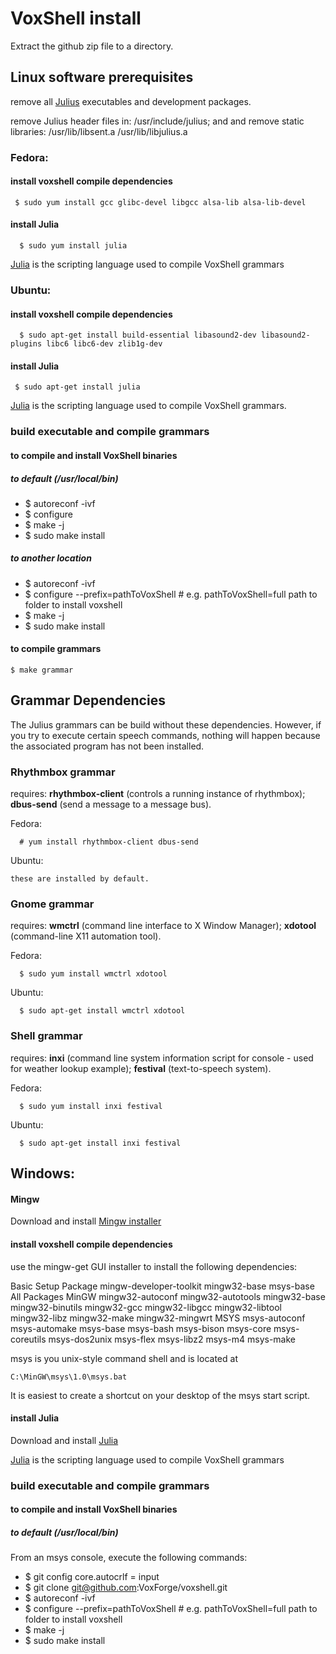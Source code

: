 # VoxShell install

Extract the github zip file to a directory.

## Linux software prerequisites

  remove all [Julius](http://julius.osdn.jp/en_index.php) executables and development packages.

  remove Julius header files in: /usr/include/julius; and
  and remove static libraries:
    /usr/lib/libsent.a
    /usr/lib/libjulius.a

###  Fedora:

#### install voxshell compile dependencies

     $ sudo yum install gcc glibc-devel libgcc alsa-lib alsa-lib-devel

#### install Julia

      $ sudo yum install julia

  [Julia](http://julialang.org/) is the scripting language used to compile VoxShell grammars

### Ubuntu:

#### install voxshell compile dependencies

      $ sudo apt-get install build-essential libasound2-dev libasound2-plugins libc6 libc6-dev zlib1g-dev 

#### install Julia

     $ sudo apt-get install julia

  [Julia](http://julialang.org/) is the scripting language used to compile VoxShell grammars.


### build executable and compile grammars

#### to compile and install VoxShell binaries
##### to default (/usr/local/bin)

  * $ autoreconf -ivf
  * $ configure
  * $ make -j
  * $ sudo make install

##### to another location

  * $ autoreconf -ivf
  * $ configure --prefix=pathToVoxShell      # e.g. pathToVoxShell=full path to folder to install voxshell
  * $ make -j
  * $ sudo make install

#### to compile grammars

    $ make grammar

## Grammar Dependencies

  The Julius grammars can be build without these dependencies.  However, if you try to execute certain speech commands, nothing will happen because the associated program has not been installed.

### Rhythmbox grammar 

  requires: **rhythmbox-client** (controls a running instance of rhythmbox); **dbus-send** (send a message to a message bus).

  Fedora:

      # yum install rhythmbox-client dbus-send

  Ubuntu:

    these are installed by default.

### Gnome grammar 

  requires: **wmctrl** (command line interface to X Window Manager); **xdotool** (command-line X11 automation tool).

  Fedora:

      $ sudo yum install wmctrl xdotool

  Ubuntu:

      $ sudo apt-get install wmctrl xdotool   

### Shell grammar

  requires: **inxi** (command line system information script for console - used for weather lookup example); **festival** (text-to-speech system).

  Fedora:

      $ sudo yum install inxi festival

  Ubuntu:

      $ sudo apt-get install inxi festival



##  Windows:

#### Mingw

  Download and install [Mingw installer](http://www.mingw.org/category/wiki/download) 

#### install voxshell compile dependencies
  
  use the mingw-get GUI installer to install the following dependencies:

  Basic Setup
    Package
      mingw-developer-toolkit
      mingw32-base
      msys-base
  All Packages
    MinGW
      mingw32-autoconf
      mingw32-autotools
      mingw32-base
      mingw32-binutils
      mingw32-gcc
      mingw32-libgcc
      mingw32-libtool
      mingw32-libz
      mingw32-make
      mingw32-mingwrt
    MSYS
      msys-autoconf
      msys-automake
      msys-base
      msys-bash
      msys-bison
      msys-core
      msys-coreutils
      msys-dos2unix
      msys-flex
      msys-libz2
      msys-m4
      msys-make

  msys is you unix-style command shell and is located at

    C:\MinGW\msys\1.0\msys.bat

  It is easiest to create a shortcut on your desktop of the msys start script.

#### install Julia

  Download and install [Julia](http://julialang.org/downloads/)

  [Julia](http://julialang.org/) is the scripting language used to compile VoxShell grammars


### build executable and compile grammars

#### to compile and install VoxShell binaries
##### to default (/usr/local/bin)

  From an msys console, execute the following commands:

  * $ git config core.autocrlf = input
  * $ git clone git@github.com:VoxForge/voxshell.git
  * $ autoreconf -ivf
  * $ configure --prefix=pathToVoxShell      # e.g. pathToVoxShell=full path to folder to install voxshell
  * $ make -j
  * $ sudo make install

